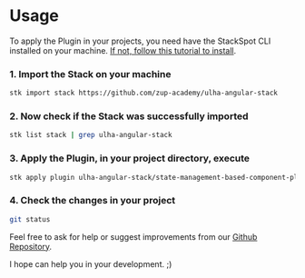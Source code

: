 # Usage

To apply the Plugin in your projects, you need have the StackSpot CLI installed on your machine. [If not, follow this tutorial to install](https://docs.stackspot.com/docs/stk-cli/installation/).

### 1. Import the Stack on your machine

```sh
stk import stack https://github.com/zup-academy/ulha-angular-stack
```

### 2. Now check if the Stack was successfully imported

```sh
stk list stack | grep ulha-angular-stack
```

### 3. Apply the Plugin, in your project directory, execute

```sh
stk apply plugin ulha-angular-stack/state-management-based-component-plugin
```

### 4. Check the changes in your project

```sh
git status
```

Feel free to ask for help or suggest improvements from our [Github Repository](https://github.com/paulowalmeida/ulha-angular-stack/issues).

I hope can help you in your development. ;)